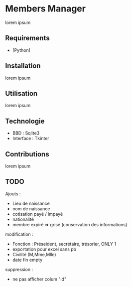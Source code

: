 # Members Manager

lorem ipsum

## Requirements

* [Python]

## Installation

lorem ipsum

## Utilisation

lorem ipsum

## Technologie

* BBD : Sqlite3 
* Interface : Tkinter

## Contributions

lorem ipsum

## TODO

Ajouts :
- Lieu de naissance
- nom de naissance
- cotisation payé / impayé
- nationalité
- membre expiré => grisé (conservation des informations)

modification :
- Fonction : Préseident, secrétaire, trésorier, ONLY 1
- exportation pour excel sans pb
- Civilité (M,Mme,Mlle)
- date fin empty

suppression :
- ne pas afficher colum "id" 
